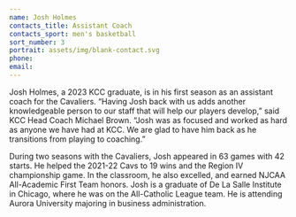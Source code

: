 ```yaml
---
name: Josh Holmes
contacts_title: Assistant Coach
contacts_sport: men's basketball
sort_number: 3
portrait: assets/img/blank-contact.svg
phone:
email:
---
```


Josh Holmes, a 2023 KCC graduate, is in his first season as an assistant coach for the Cavaliers. &ldquo;Having Josh back with us adds another knowledgeable person to our staff that will help our players develop,&rdquo; said KCC Head Coach Michael Brown. &ldquo;Josh was as focused and worked as hard as anyone we have had at KCC.  We are glad to have him back as he transitions from playing to&nbsp;coaching.&rdquo;

During two seasons with the Cavaliers, Josh appeared in 63 games with 42 starts. He helped the 2021-22 Cavs to 19 wins and the Region IV championship game. In the classroom, he also excelled, and earned NJCAA All-Academic First Team honors. Josh is a graduate of De La Salle Institute in Chicago, where he was on the All-Catholic League team. He is attending Aurora University majoring in business&nbsp;administration.
